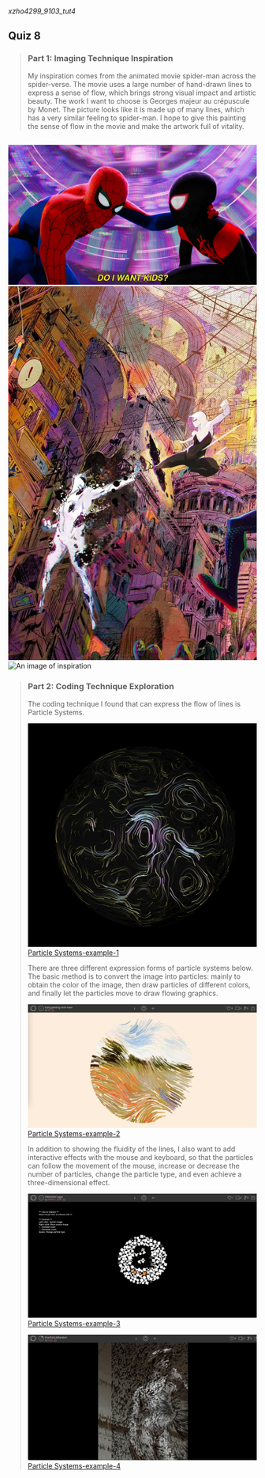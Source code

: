 ###
*xzho4299_9103_tut4*
## Quiz 8
>### Part 1: Imaging Technique Inspiration
>My inspiration comes from the animated movie spider-man across the spider-verse. The movie uses a large number of hand-drawn lines to express a sense of flow, which brings strong visual impact and artistic beauty. The work I want to choose is Georges majeur au crépuscule by Monet. The picture looks like it is made up of many lines, which has a very similar feeling to spider-man. I hope to give this painting the sense of flow in the movie and make the artwork full of vitality.
>##


![An image of inspiration](assets/Spiderman-1.JPG)
![An image of inspiration](assets/Spiderman-2.JPG)
![An image of inspiration](assets/Spiderman-3.JPG)

>### Part 2: Coding Technique Exploration
>The coding technique I found that can express the flow of lines is Particle Systems. 
>
> ![An image of Particle Systems](assets/Particle_Systems.PNG)
>[Particle Systems-example-1](https://openprocessing.org/sketch/2006924)
>
>There are three different expression forms of particle systems below. The basic method is to convert the image into particles: mainly to obtain the color of the image, then draw particles of different colors, and finally let the particles move to draw flowing graphics. 
>
> ![An image of Particle Systems](assets/trying_painting_circle_noise.PNG)
>[Particle Systems-example-2](https://openprocessing.org/sketch/2013546)
>
>In addition to showing the fluidity of the lines, I also want to add interactive effects with the mouse and keyboard, so that the particles can follow the movement of the mouse, increase or decrease the number of particles, change the particle type, and even achieve a three-dimensional effect.
>
>![An image of Particle Systems](assets/Interactive_Particle.PNG)
>[Particle Systems-example-3](https://openprocessing.org/sketch/1984312)
>
>![An image of Particle Systems](assets/GravParticleRandom.JPG)
>[Particle Systems-example-4](https://openprocessing.org/sketch/1960926)
>
>##
